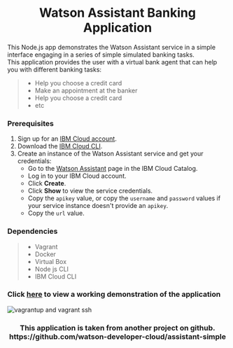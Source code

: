 <h1 align="center" style="border-bottom: none;">Watson Assistant Banking Application</h1>

This Node.js app demonstrates the Watson Assistant service in a simple interface engaging in a series of simple simulated banking tasks.</br>
This application provides the user with a virtual bank agent that can help you with different banking tasks:

> * Help you choose a credit card
> * Make an appointment at the banker
> * Help you choose a credit card
> * etc

### Prerequisites

1. Sign up for an [IBM Cloud account](https://console.bluemix.net/registration/).
1. Download the [IBM Cloud CLI](https://console.bluemix.net/docs/cli/index.html#overview).
1. Create an instance of the Watson Assistant service and get your credentials:
    - Go to the [Watson Assistant](https://console.bluemix.net/catalog/services/conversation) page in the IBM Cloud Catalog.
    - Log in to your IBM Cloud account.
    - Click **Create**.
    - Click **Show** to view the service credentials.
    - Copy the `apikey` value, or copy the `username` and `password` values if your service instance doesn't provide an `apikey`.
    - Copy the `url` value.

### Dependencies

> * Vagrant
> * Docker
> * Virtual Box
> * Node js CLI
> * IBM Cloud CLI

### Click [here](http://18.224.71.150:3000) to view a working demonstration of the application

![vagrantup and vagrant ssh](https://user-images.githubusercontent.com/18014466/49681102-4a032e80-fa6a-11e8-9ede-fcf766175679.gif)









<h3 align="center">This application is taken from another project on github. https://github.com/watson-developer-cloud/assistant-simple</h3>
